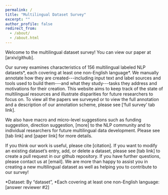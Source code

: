 ```yaml
---
permalink: /
title: "Multilingual Dataset Survey"
excerpt: ""
author_profile: false
redirect_from: 
  - /about/
  - /about.html
---
```


Welcome to the multilingual dataset survey! You can view our paper at [arxiv/github]. 

Our survey examines characteristics of 156 multilingual labeled NLP datasets*, each covering at least one non-English language*. We manually annotate how they are created---including input text and label sources and tools used to build them---and what they study---tasks they address and motivations for their creation. This website aims to keep track of the state of multilingual resources and illustrate disparities for future researchers to focus on. To view all the papers we surveyed or to view the full annotation and a description of our annotation scheme, please see [‘full survey’ tab link].

We also have macro and micro-level suggestions such as funding suggestion, direction suggestion, [more] to the NLP community and to individual researchers for future multilingual data development. Please see [tab link] and [paper link] for more details.

If you think our work is useful, please cite [citation]. If you want to modify an existing dataset’s entry, add, or delete a dataset, please see [tab link] to create a pull request in our github repository. If you have further questions, please contact us at [email]. We are more than happy to assist you in creating a new multilingual dataset as well as helping you to contribute to our survey!

*Dataset: By “dataset”, 
*Each covering at least one non-English language: [answer reviewer #2]